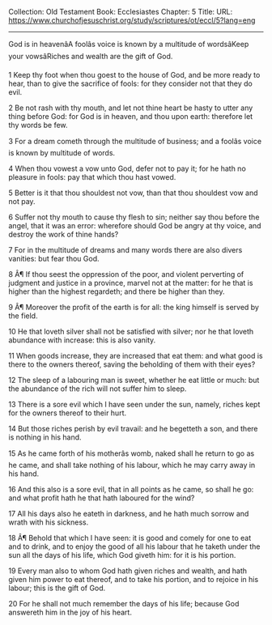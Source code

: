 Collection: Old Testament
Book: Ecclesiastes
Chapter: 5
Title: 
URL: https://www.churchofjesuschrist.org/study/scriptures/ot/eccl/5?lang=eng

---

God is in heavenâA foolâs voice is known by a multitude of wordsâKeep your vowsâRiches and wealth are the gift of God.

1 Keep thy foot when thou goest to the house of God, and be more ready to hear, than to give the sacrifice of fools: for they consider not that they do evil.

2 Be not rash with thy mouth, and let not thine heart be hasty to utter any thing before God: for God is in heaven, and thou upon earth: therefore let thy words be few.

3 For a dream cometh through the multitude of business; and a foolâs voice is known by multitude of words.

4 When thou vowest a vow unto God, defer not to pay it; for he hath no pleasure in fools: pay that which thou hast vowed.

5 Better is it that thou shouldest not vow, than that thou shouldest vow and not pay.

6 Suffer not thy mouth to cause thy flesh to sin; neither say thou before the angel, that it was an error: wherefore should God be angry at thy voice, and destroy the work of thine hands?

7 For in the multitude of dreams and many words there are also divers vanities: but fear thou God.

8 Â¶ If thou seest the oppression of the poor, and violent perverting of judgment and justice in a province, marvel not at the matter: for he that is higher than the highest regardeth; and there be higher than they.

9 Â¶ Moreover the profit of the earth is for all: the king himself is served by the field.

10 He that loveth silver shall not be satisfied with silver; nor he that loveth abundance with increase: this is also vanity.

11 When goods increase, they are increased that eat them: and what good is there to the owners thereof, saving the beholding of them with their eyes?

12 The sleep of a labouring man is sweet, whether he eat little or much: but the abundance of the rich will not suffer him to sleep.

13 There is a sore evil which I have seen under the sun, namely, riches kept for the owners thereof to their hurt.

14 But those riches perish by evil travail: and he begetteth a son, and there is nothing in his hand.

15 As he came forth of his motherâs womb, naked shall he return to go as he came, and shall take nothing of his labour, which he may carry away in his hand.

16 And this also is a sore evil, that in all points as he came, so shall he go: and what profit hath he that hath laboured for the wind?

17 All his days also he eateth in darkness, and he hath much sorrow and wrath with his sickness.

18 Â¶ Behold that which I have seen: it is good and comely for one to eat and to drink, and to enjoy the good of all his labour that he taketh under the sun all the days of his life, which God giveth him: for it is his portion.

19 Every man also to whom God hath given riches and wealth, and hath given him power to eat thereof, and to take his portion, and to rejoice in his labour; this is the gift of God.

20 For he shall not much remember the days of his life; because God answereth him in the joy of his heart.
